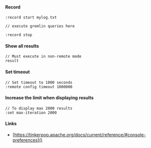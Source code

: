 #### Record
```
:record start mylog.txt

// execute gremlin queries here

:record stop
```

#### Show all results
```
// Must execute in non-remote mode
result
```

#### Set timeout
```
// Set timeout to 1000 seconds
:remote config timeout 1000000
```

#### Increase the limit when displaying results
```
// To display max 2000 results
:set max-iteration 2000
```

#### Links

* [https://tinkerpop.apache.org/docs/current/reference/#console-preferences]()
